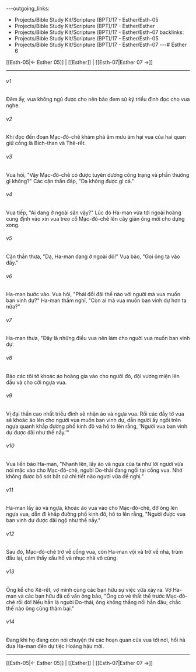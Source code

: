 ---outgoing_links:
  - Projects/Bible Study Kit/Scripture (BPT)/17 - Esther/Esth-05
  - Projects/Bible Study Kit/Scripture (BPT)/17 - Esther/Esther
  - Projects/Bible Study Kit/Scripture (BPT)/17 - Esther/Esth-07
backlinks:
  - Projects/Bible Study Kit/Scripture (BPT)/17 - Esther/Esth-05
  - Projects/Bible Study Kit/Scripture (BPT)/17 - Esther/Esth-07
---# Esther 6

[[Esth-05|← Esther 05]] | [[Esther]] | [[Esth-07|Esther 07 →]]
***



###### v1 
Đêm ấy, vua không ngủ được cho nên bảo đem sử ký triều đình đọc cho vua nghe. 

###### v2 
Khi đọc đến đoạn Mạc-đô-chê khám phá âm mưu ám hại vua của hai quan giữ cổng là Bích-than và Thê-rết. 

###### v3 
Vua hỏi, "Vậy Mạc-đô-chê có được tuyên dương công trạng và phần thưởng gì không?" Các cận thần đáp, "Dạ không được gì cả." 

###### v4 
Vua tiếp, "Ai đang ở ngoài sân vậy?" Lúc đó Ha-man vừa tới ngoài hoàng cung định vào xin vua treo cổ Mạc-đô-chê lên cây giàn ông mới cho dựng xong. 

###### v5 
Cận thần thưa, "Dạ, Ha-man đang ở ngoài đó!" Vua bảo, "Gọi ông ta vào đây." 

###### v6 
Ha-man bước vào. Vua hỏi, "Phải đối đãi thế nào với người mà vua muốn ban vinh dự?" Ha-man thầm nghĩ, "Còn ai mà vua muốn ban vinh dự hơn ta nữa?" 

###### v7 
Ha-man thưa, "Đây là những điều vua nên làm cho người vua muốn ban vinh dự: 

###### v8 
Bảo các tôi tớ khoác áo hoàng gia vào cho người đó, đội vương miện lên đầu và cho cỡi ngựa vua. 

###### v9 
Vị đại thần cao nhất triều đình sẽ nhận áo và ngựa vua. Rồi các đầy tớ vua sẽ khoác áo lên cho người vua muốn ban vinh dự, dẫn người ấy ngồi trên ngựa quanh khắp đường phố kinh đô và hô to lên rằng, 'Người vua ban vinh dự được đãi như thế nầy.'" 

###### v10 
Vua liền bảo Ha-man, "Nhanh lên, lấy áo và ngựa của ta như lời ngươi vừa nói mặc vào cho Mạc-đô-chê, người Do-thái đang ngồi tại cổng vua. Nhớ không được bỏ sót bất cứ chi tiết nào ngươi vừa đề nghị." 

###### v11 
Ha-man lấy áo và ngựa, khoác áo vua vào cho Mạc-đô-chê, đỡ ông lên ngựa vua, dẫn đi khắp đường phố kinh đô, hô to lên rằng, "Người được vua ban vinh dự được đãi ngộ như thế nầy." 

###### v12 
Sau đó, Mạc-đô-chê trở về cổng vua, còn Ha-man vội vã trở về nhà, trùm đầu lại, cảm thấy xấu hổ và nhục nhã vô cùng. 

###### v13 
Ông kể cho Xê-rết, vợ mình cùng các bạn hữu sự việc vừa xảy ra. Vợ Ha-man và các bạn hữu đã cố vấn ông bảo, "Ông có vẻ thất thế trước Mạc-đô-chê rồi đó! Nếu hắn là người Do-thái, ông không thắng nổi hắn đâu; chắc thế nào ông cũng thảm bại." 

###### v14 
Đang khi họ đang còn nói chuyện thì các hoạn quan của vua tới nơi, hối hả đưa Ha-man đến dự tiệc Hoàng hậu mời.

***
[[Esth-05|← Esther 05]] | [[Esther]] | [[Esth-07|Esther 07 →]]
